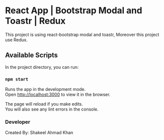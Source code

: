 # React App | Bootstrap Modal and Toastr | Redux

This project is using react-bootstrap modal and toastr, Moreover this project use Redux.

## Available Scripts

In the project directory, you can run:

### `npm start`

Runs the app in the development mode.\
Open [http://localhost:3000](http://localhost:3000) to view it in the browser.

The page will reload if you make edits.\
You will also see any lint errors in the console.

### Developer

Created By: Shakeel Ahmad Khan
